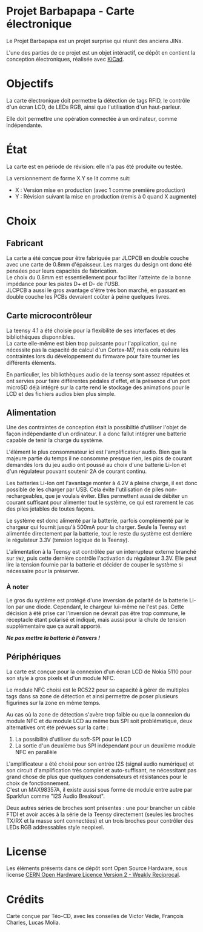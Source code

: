 # Projet Barbapapa - Carte électronique

Le Projet Barbapapa est un projet surprise qui réunit des anciens JINs.

L'une des parties de ce projet est un objet intéractif, ce dépôt en contient
la conception électroniques, réalisée avec [KiCad](https://www.kicad.org/).


# Objectifs

La carte électronique doit permettre la détection de tags RFID, le contrôle 
d'un écran LCD, de LEDs RGB, ainsi que l'utilisation d'un haut-parleur.

Elle doit permettre une opération connectée à un ordinateur, comme indépendante.


# État

La carte est en période de révision: elle n'a pas été produite ou testée.

La versionnement de forme X.Y se lit comme suit:
 - X : Version mise en production (avec 1 comme première production)
 - Y : Révision suivant la mise en production (remis à 0 quand X augmente)


# Choix

## Fabricant

La carte a été conçue pour être fabriquée par JLCPCB en double couche avec une carte de 0.8mm d'épaisseur. Les marges
du design ont donc été pensées pour leurs capacités de fabrication.  
Le choix du 0.8mm est essentiellement pour faciliter l'atteinte de la bonne impédance pour les pistes D+ et D- de l'USB.  
JLCPCB a aussi le gros avantage d'être très bon marché, en passant en double couche les PCBs devraient coûter à peine
quelques livres.


## Carte microcontrôleur

La teensy 4.1 a été choisie pour la flexibilité de ses interfaces et des bibliothèques disponnibles.  
La carte elle-même est bien trop puissante pour l'application, qui ne nécessite pas la capacité de calcul d'un Cortex-M7,
mais cela réduira les contraintes lors du développement du firmware pour faire tourner les différents éléments.

En particulier, les bibliothèques audio de la teensy sont assez réputées et ont servies pour faire différentes pédales
d'effet, et la présence d'un port microSD déjà intégré sur la carte rend le stockage des animations pour le LCD et des
fichiers audios bien plus simple.


## Alimentation

Une des contraintes de conception était la possibiltié d'utiliser l'objet de façon indépendante d'un ordinateur. Il a donc
fallut intégrer une batterie capable de tenir la charge du système.

L'élément le plus consommateur ici est l'amplificateur audio. Bien que la majeure partie du temps il ne consomme presque rien,
les pics de courant demandés lors du jeu audio ont poussé au choix d'une batterie Li-Ion et d'un régulateur pouvant soutenir
2A de courant continu.

Les batteries Li-Ion ont l'avantage monter à 4.2V à pleine charge, il est donc possible de les charger par USB. Cela évite
l'utilisation de piles non-rechargeables, que je voulais éviter. Elles permettent aussi de débiter un courant suffisant pour
alimenter tout le système, ce qui est rarement le cas des piles jetables de toutes façons.

Le système est donc alimenté par la batterie, parfois complémenté par le chargeur qui fournit jusqu'à 500mA pour la charger.
Seule la Teensy est alimentée directement par la batterie, tout le reste du système est derrière le régulateur 3.3V (tension
logique de la Teensy).

L'alimentation à la Teensy est contrôlée par un interrupteur externe branché sur `SW2`, puis cette dernière contrôle l'activation
du régulateur 3.3V. Elle peut lire la tension fournie par la batterie et décider de couper le système si nécessaire pour la
préserver.  


### À noter

Le gros du système est protégé d'une inversion de polarité de la batterie Li-Ion par une diode. Cependant, le chargeur lui-même
ne l'est pas. Cette décision à été prise car l'inversion ne devrait pas être trop commune, le réceptacle étant polarisé et indiqué,
mais aussi pour la chute de tension supplémentaire que ça aurait apporté.

***Ne pas mettre la batterie à l'envers !***


## Périphériques

La carte est conçue pour la connexion d'un écran LCD de Nokia 5110 pour son style à gros pixels et d'un module NFC.  

Le module NFC choisi est le RC522 pour sa capacité à gérer de multiples tags dans sa zone de détection et ainsi permettre de
poser plusieurs figurines sur la zone en même temps.  

Au cas où la zone de détection s'avère trop faible ou que la connexion du module NFC et du module LCD au même bus SPI soit
problématique, deux alternatives ont été prévues sur la carte :  
 1. La possibilité d'utiliser du soft-SPI pour le LCD
 2. La sortie d'un deuxième bus SPI indépendant pour un deuxième module NFC en parallèle

L'amplificateur a été choisi pour son entrée I2S (signal audio numérique) et son circuit d'amplification très complet et
auto-suffisant, ne nécessitant pas grand chose de plus que quelques condensateurs et résistances pour le choix de fonctionnement.  
C'est un MAX98357A, il existe aussi sous forme de module entre autre par Sparkfun comme "I2S Audio Breakout".  

Deux autres séries de broches sont présentes : une pour brancher un câble FTDI et avoir accès à la série de la Teensy directement
(seules les broches TX/RX et la masse sont connectées) et un trois broches pour contrôler des LEDs RGB addressables style neopixel.



# License

Les éléments présents dans ce dépôt sont Open Source Hardware, sous license [CERN Open Hardware Licence Version 2 - Weakly Reciprocal](https://ohwr.org/cern_ohl_w_v2.txt).

# Crédits

Carte conçue par Téo-CD, avec les conseiles de Victor Védie, François Charles, Lucas Molia.

